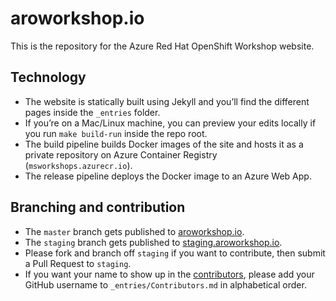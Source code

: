 # aroworkshop.io

This is the repository for the Azure Red Hat OpenShift Workshop website.

## Technology

- The website is statically built using Jekyll and you’ll find the different pages inside the `_entries` folder.
- If you’re on a Mac/Linux machine, you can preview your edits locally if you run `make build-run` inside the repo root.
- The build pipeline builds Docker images of the site and hosts it as a private repository on Azure Container Registry (`msworkshops.azurecr.io`).
- The release pipeline deploys the Docker image to an Azure Web App.

## Branching and contribution

- The `master` branch gets published to [aroworkshop.io](http://aroworkshop.io).
- The `staging` branch gets published to [staging.aroworkshop.io](http://staging.aroworkshop.io).
- Please fork and branch off `staging` if you want to contribute, then submit a Pull Request to `staging`.
- If you want your name to show up in the [contributors](http://aroworkshop.io/#contributors), please add your GitHub username to `_entries/Contributors.md` in alphabetical order.